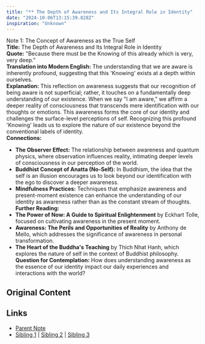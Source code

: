 ```yaml
---
title: "** The Depth of Awareness and Its Integral Role in Identity"
date: "2024-10-06T13:15:39.828Z"
inspiration: "Unknown"
---
```


  
Note 1: The Concept of Awareness as the True Self  
**Title:** The Depth of Awareness and Its Integral Role in Identity  
**Quote:** "Because there must be the Knowing of this already which is very, very deep."  
**Translation into Modern English:** The understanding that we are aware is inherently profound, suggesting that this 'Knowing' exists at a depth within ourselves.   
**Explanation:** This reflection on awareness suggests that our recognition of being aware is not superficial; rather, it touches on a fundamentally deep understanding of our existence. When we say "I am aware," we affirm a deeper reality of consciousness that transcends mere identification with our thoughts or emotions. This awareness forms the core of our identity and challenges the surface-level perceptions of self. Recognizing this profound 'Knowing' leads us to explore the nature of our existence beyond the conventional labels of identity.  
**Connections:**  
- **The Observer Effect:** The relationship between awareness and quantum physics, where observation influences reality, intimating deeper levels of consciousness in our perception of the world.  
- **Buddhist Concept of Anatta (No-Self):** In Buddhism, the idea that the self is an illusion encourages us to look beyond our identification with the ego to discover a deeper awareness.  
- **Mindfulness Practices:** Techniques that emphasize awareness and present-moment existence can enhance the understanding of our identity as awareness rather than as the constant stream of thoughts.  
**Further Reading:**  
- **The Power of Now: A Guide to Spiritual Enlightenment** by Eckhart Tolle, focused on cultivating awareness in the present moment.  
- **Awareness: The Perils and Opportunities of Reality** by Anthony de Mello, which addresses the significance of awareness in personal transformation.  
- **The Heart of the Buddha's Teaching** by Thich Nhat Hanh, which explores the nature of self in the context of Buddhist philosophy.   
**Question for Contemplation:** How does understanding awareness as the essence of our identity impact our daily experiences and interactions with the world?  


## Original Content



## Links

- [Parent Note](/parent-note.md)
- [Sibling 1](/zettel1.md) | [Sibling 2](/zettel2.md) | [Sibling 3](/zettel3.md)

